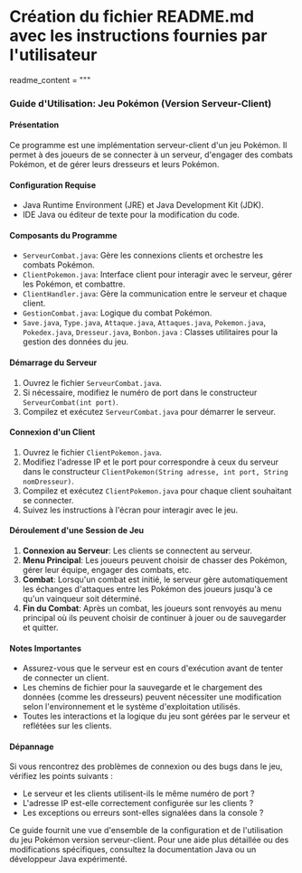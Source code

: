 # Création du fichier README.md avec les instructions fournies par l'utilisateur

readme_content = """
### Guide d'Utilisation: Jeu Pokémon (Version Serveur-Client)

#### Présentation
Ce programme est une implémentation serveur-client d'un jeu Pokémon. Il permet à des joueurs de se connecter à un serveur, d'engager des combats Pokémon, et de gérer leurs dresseurs et leurs Pokémon.

#### Configuration Requise
- Java Runtime Environment (JRE) et Java Development Kit (JDK).
- IDE Java ou éditeur de texte pour la modification du code.

#### Composants du Programme
- `ServeurCombat.java`: Gère les connexions clients et orchestre les combats Pokémon.
- `ClientPokemon.java`: Interface client pour interagir avec le serveur, gérer les Pokémon, et combattre.
- `ClientHandler.java`: Gère la communication entre le serveur et chaque client.
- `GestionCombat.java`: Logique du combat Pokémon.
- `Save.java`, `Type.java`, `Attaque.java`, `Attaques.java`, `Pokemon.java`, `Pokedex.java`, `Dresseur.java`,
 `Bonbon.java` : Classes utilitaires pour la gestion des données du jeu.

#### Démarrage du Serveur
1. Ouvrez le fichier `ServeurCombat.java`.
2. Si nécessaire, modifiez le numéro de port dans le constructeur `ServeurCombat(int port)`.
3. Compilez et exécutez `ServeurCombat.java` pour démarrer le serveur.

#### Connexion d'un Client
1. Ouvrez le fichier `ClientPokemon.java`.
2. Modifiez l'adresse IP et le port pour correspondre à ceux du serveur dans le constructeur `ClientPokemon(String adresse, int port, String nomDresseur)`.
3. Compilez et exécutez `ClientPokemon.java` pour chaque client souhaitant se connecter.
4. Suivez les instructions à l'écran pour interagir avec le jeu.

#### Déroulement d'une Session de Jeu
1. **Connexion au Serveur**: Les clients se connectent au serveur.
2. **Menu Principal**: Les joueurs peuvent choisir de chasser des Pokémon, gérer leur équipe, engager des combats, etc.
3. **Combat**: Lorsqu'un combat est initié, le serveur gère automatiquement les échanges d'attaques entre les Pokémon des joueurs jusqu'à ce qu'un vainqueur soit déterminé.
4. **Fin du Combat**: Après un combat, les joueurs sont renvoyés au menu principal où ils peuvent choisir de continuer à jouer ou de sauvegarder et quitter.

#### Notes Importantes
- Assurez-vous que le serveur est en cours d'exécution avant de tenter de connecter un client.
- Les chemins de fichier pour la sauvegarde et le chargement des données (comme les dresseurs) peuvent nécessiter une modification selon l'environnement et le système d'exploitation utilisés.
- Toutes les interactions et la logique du jeu sont gérées par le serveur et reflétées sur les clients.

#### Dépannage
Si vous rencontrez des problèmes de connexion ou des bugs dans le jeu, vérifiez les points suivants :
- Le serveur et les clients utilisent-ils le même numéro de port ?
- L'adresse IP est-elle correctement configurée sur les clients ?
- Les exceptions ou erreurs sont-elles signalées dans la console ?

Ce guide fournit une vue d'ensemble de la configuration et de l'utilisation du jeu Pokémon version serveur-client. Pour une aide plus détaillée ou des modifications spécifiques, consultez la documentation Java ou un développeur Java expérimenté.

